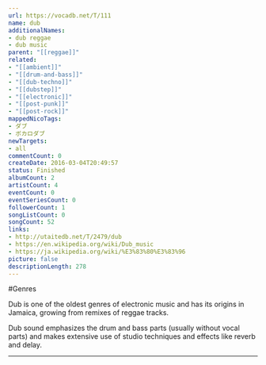 ```yaml
---
url: https://vocadb.net/T/111
name: dub
additionalNames: 
- dub reggae
- dub music
parent: "[[reggae]]"
related:
- "[[ambient]]"
- "[[drum-and-bass]]"
- "[[dub-techno]]"
- "[[dubstep]]"
- "[[electronic]]"
- "[[post-punk]]"
- "[[post-rock]]"
mappedNicoTags:
- ダブ
- ボカロダブ
newTargets:
- all
commentCount: 0
createDate: 2016-03-04T20:49:57
status: Finished
albumCount: 2
artistCount: 4
eventCount: 0
eventSeriesCount: 0
followerCount: 1
songListCount: 0
songCount: 52
links: 
- http://utaitedb.net/T/2479/dub
- https://en.wikipedia.org/wiki/Dub_music
- https://ja.wikipedia.org/wiki/%E3%83%80%E3%83%96
picture: false
descriptionLength: 278
---
```


#Genres

Dub is one of the oldest genres of electronic music and has its origins in Jamaica, growing from remixes of reggae tracks.

Dub sound emphasizes the drum and bass parts (usually without vocal parts) and makes extensive use of studio techniques and effects like reverb and delay.

---

